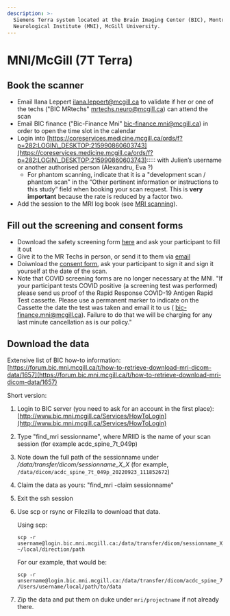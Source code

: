 ```yaml
---
description: >-
  Siemens Terra system located at the Brain Imaging Center (BIC), Montreal
  Neurological Institute (MNI), McGill University.
---
```


# MNI/McGill (7T Terra)

## Book the scanner

* Email Ilana Leppert [ilana.leppert@mcgill.ca](mailto:ilana.leppert@mcgill.ca) to validate if her or one of the techs ("BIC MRtechs" [mrtechs.neuro@mcgill.ca](mailto:mrtechs.neuro@mcgill.ca)) can attend the scan&#x20;
* Email BIC finance ("Bic-Finance Mni" [bic-finance.mni@mcgill.ca](mailto:bic-finance.mni@mcgill.ca)) in order to open the time slot in the calendar&#x20;
* Login into [https://coreservices.medicine.mcgill.ca/ords/f?p=282:LOGIN\_DESKTOP:215990860603743](https://coreservices.medicine.mcgill.ca/ords/f?p=282:LOGIN\_DESKTOP:215990860603743)::::: with  Julien’s username or another authorised person (Alexandru, Eva ?)
  * For phantom scanning, indicate that it is a "development scan / phantom scan" in the “Other pertinent information or instructions to this study” field when booking your scan request. This is **very important** because the rate is reduced by a factor two. 
* Add the session to the MRI log book (see [MRI scanning](./README.md#log-book)).

## Fill out the screening and consent forms

* Download the safety screening form [here](https://drive.google.com/file/d/1ezjUSRP9EYNM5zzqMNMIAwwkhevagay6/view?usp=sharing) and ask your participant to fill it out
* Give it to the MR Techs in person, or send it to them via [email](mailto:mrtechs.neuro@mcgill.ca)
* Doiwnload the [consent form](https://drive.google.com/file/d/1yS2MxG3P7QuDTcTUhfMIVhkzl9FpY8AS/view?usp=share_link), ask your participant to sign it and sign it yourself at the date of the scan.
* Note that COVID screening forms are no longer necessary at the MNI. "If your participant tests COVID positive (a screening test was performed) please send us proof of the Rapid Response COVID-19 Antigen Rapid Test cassette.   Please use a permanent marker to indicate on the Cassette the date the test was taken and email it to us ( bic-finance.mni@mcgill.ca).    Failure to do that we will be charging for any last minute cancellation as is our policy."


## Download the data

Extensive list of BIC how-to information: [https://forum.bic.mni.mcgill.ca/t/how-to-retrieve-download-mri-dicom-data/1657](https://forum.bic.mni.mcgill.ca/t/how-to-retrieve-download-mri-dicom-data/1657)

Short version:
1. Login to BIC server (you need to ask for an account in the first place): [http://www.bic.mni.mcgill.ca/Services/HowToLogin](http://www.bic.mni.mcgill.ca/Services/HowToLogin)
2. Type "find_mri sessionname", where MRIID is the name of your scan session (for example acdc_spine_7t_049p)
3. Note down the full path of the sessionname under _/data/transfer/dicom/sessionname_X_X_ (for example, `/data/dicom/acdc_spine_7t_049p_20220923_111852672`)
4. Claim the data as yours: "find_mri -claim sessionname"
5. Exit the ssh session
6. Use scp or rsync or Filezilla to download that data. 

   Using scp:
   ```
   scp -r username@login.bic.mni.mcgill.ca:/data/transfer/dicom/sessionname_X_X ~/local/direction/path
   ```
   For our example, that would be:
   ```
   scp -r unsername@login.bic.mni.mcgill.ca:/data/transfer/dicom/acdc_spine_7t_049p_20220923_111852672 /Users/username/local/path/to/data
   ```
7. Zip the data and put them on duke under `mri/projectname` if not already there.
